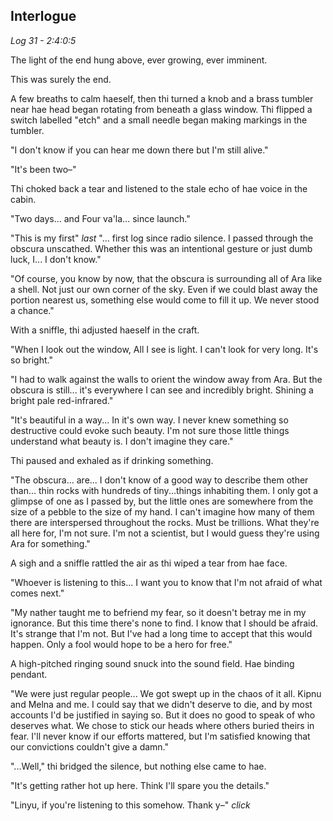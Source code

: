 ## Interlogue

_Log 31 - 2:4:0:5_

<!-- "So. I guess I should deliver my report then." -->

The light of the end hung above, ever growing, ever imminent.

This was surely the end.

A few breaths to calm haeself, then thi turned a knob and a brass tumbler near hae head began rotating from beneath a glass window. Thi flipped a switch labelled "etch" and a small needle began making markings in the tumbler.

"I don't know if you can hear me down there but I'm still alive."

"It's been two–"

Thi choked back a tear and listened to the stale echo of hae voice in the cabin.

"Two days... and Four va'la... since launch."

"This is my first" _last_ "... first log since radio silence. I passed through the obscura unscathed. Whether this was an intentional gesture or just dumb luck, I... I don't know."

"Of course, you know by now, that the obscura is surrounding all of Ara like a shell. Not just our own corner of the sky. Even if we could blast away the portion nearest us, something else would come to fill it up. We never stood a chance."

With a sniffle, thi adjusted haeself in the craft.

"When I look out the window, All I see is light. I can't look for very long. It's so bright."

"I had to walk against the walls to orient the window away from Ara. But the obscura is still... it's everywhere I can see and incredibly bright. Shining a bright pale red-infrared."

"It's beautiful in a way... In it's own way. I never knew something so destructive could evoke such beauty. I'm not sure those little things understand what beauty is. I don't imagine they care."

Thi paused and exhaled as if drinking something.

"The obscura... are... I don't know of a good way to describe them other than... thin rocks with hundreds of tiny...things inhabiting them. I only got a glimpse of one as I passed by, but the little ones are somewhere from the size of a pebble to the size of my hand. I can't imagine how many of them there are interspersed throughout the rocks. Must be trillions. What they're all here for, I'm not sure. I'm not a scientist, but I would guess they're using Ara for something."

A sigh and a sniffle rattled the air as thi wiped a tear from hae face.

"Whoever is listening to this... I want you to know that I'm not afraid of what comes next."

"My nather taught me to befriend my fear, so it doesn't betray me in my ignorance. But this time there's none to find. I know that I should be afraid. It's strange that I'm not. But I've had a long time to accept that this would happen. Only a fool would hope to be a hero for free."

A high-pitched ringing sound snuck into the sound field. Hae binding pendant.

"We were just regular people... We got swept up in the chaos of it all. Kipnu and Melna and me. I could say that we didn't deserve to die, and by most accounts I'd be justified in saying so. But it does no good to speak of who deserves what. We chose to stick our heads where others buried theirs in fear. I'll never know if our efforts mattered, but I'm satisfied knowing that our convictions couldn't give a damn."

"...Well," thi bridged the silence, but nothing else came to hae.

"It's getting rather hot up here. Think I'll spare you the details."

"Linyu, if you're listening to this somehow. Thank y–" _click_
